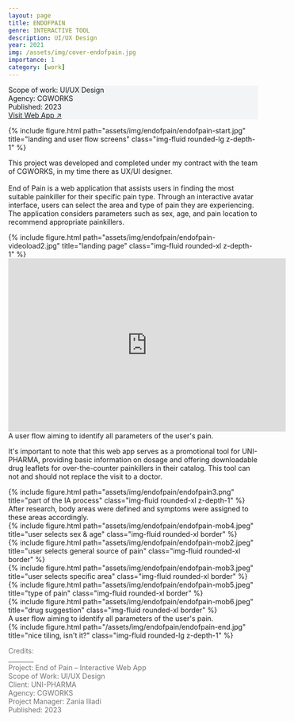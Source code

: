 ```yaml
---
layout: page
title: ENDOFPAIN
genre: INTERACTIVE TOOL
description: UI/UX Design
year: 2021
img: /assets/img/cover-endofpain.jpg
importance: 1
category: [work]
---
```


<div class="px-3 pt-3 pb-1 mb-3 rounded" style="background-color: rgba(43, 86, 127, .05);">
    <p>
    Scope of work: UI/UX Design<br>
    Agency: CGWORKS<br>
    Published: 2023<br>
    <a href="https://www.endofpain.gr/el/">Visit Web App ↗</a>
    </p>
 </div>

 <div class="row">
    <div class="col-sm">
        {% include figure.html path="assets/img/endofpain/endofpain-start.jpg" title="landing and user flow screens" class="img-fluid rounded-lg z-depth-1" %}
    </div>
</div>

<div class="row text-md-center justify-content-center">
    <div class="col-lg-8">
        <p>This project was developed and completed under my contract with the team of CGWORKS, in my time there as UX/UI designer. <br><br>
        End of Pain is a web application that assists users in finding the most suitable painkiller for their specific pain type. Through an interactive avatar interface, users can select the area and type of pain they are experiencing. The application considers parameters such as sex, age, and pain location to recommend appropriate painkillers. </p>        
    </div>    
</div>

<div class="videoWrapper">
  <!-- CSS tricks fluid-width-video -->
  {% include figure.html path="assets/img/endofpain/endofpain-videoload2.jpg" title="landing page" class="img-fluid rounded-xl z-depth-1" %}
  <iframe width="560" height="349" loading="lazy" src="https://player.vimeo.com/video/797253744?background=1" rel="noopener noreferrer" frameborder="0" allowfullscreen>
  </iframe>
</div>
<div class="caption">
    A user flow aiming to identify all parameters of the user's pain.
</div>

<div class="row text-md-center justify-content-center">
    <div class="col-lg-8">
        <p>It's important to note that this web app serves as a promotional tool for UNI-PHARMA, providing basic information on dosage and offering downloadable drug leaflets for over-the-counter painkillers in their catalog. This tool can not and should not replace the visit to a doctor.</p>        
    </div>    
</div>

 <div class="row mt-3">
    <div class="col-sm">
        {% include figure.html path="assets/img/endofpain/endofpain3.png" title="part of the IA process" class="img-fluid rounded-xl z-depth-1" %}
    </div>
</div>
<div class="caption">
    After research, body areas were defined and symptoms were assigned to these areas accordingly.
</div>

<div class="row justify-content-center mt-4">
    <div class="col-6 col-sm mt-3 mt-md-0">
        {% include figure.html path="assets/img/endofpain/endofpain-mob4.jpeg" title="user selects sex & age" class="img-fluid rounded-xl border" %}
    </div>
    <div class="col-6 col-sm mt-3 mt-md-0">
        {% include figure.html path="assets/img/endofpain/endofpain-mob2.jpeg" title="user selects general source of pain" class="img-fluid rounded-xl border" %}
    </div>
    <div class="col-6 col-sm mt-3 mt-md-0">
        {% include figure.html path="assets/img/endofpain/endofpain-mob3.jpeg" title="user selects specific area" class="img-fluid rounded-xl border" %}
    </div>
    <div class="col-6 col-sm mt-3 mt-md-0">
        {% include figure.html path="assets/img/endofpain/endofpain-mob5.jpeg" title="type of pain" class="img-fluid rounded-xl border" %}
    </div>
    <div class="col-6 col-sm mt-3 mt-md-0">
        {% include figure.html path="assets/img/endofpain/endofpain-mob6.jpeg" title="drug suggestion" class="img-fluid rounded-xl border" %}
    </div>
</div>
<div class="caption">
    A user flow aiming to identify all parameters of the user's pain.
</div>

<div class="row">
    <div class="col-sm mt-3 mt-md-0">
        {% include figure.html path="/assets/img/endofpain/endofpain-end.jpg" title="nice tiling, isn't it?" class="img-fluid rounded-lg z-depth-1" %}
    </div>
</div>

<div class="text-center">
    <p style="color: #737373; font-weight: 400;">Credits:<br>
    ________<br>
    Project: End of Pain – Interactive Web App<br>
    Scope of Work: UI/UX Design<br>
    Client: UNI-PHARMA<br>
    Agency: CGWORKS<br>
    Project Manager: Zania Iliadi<br>    
    Published: 2023</p> 
</div>